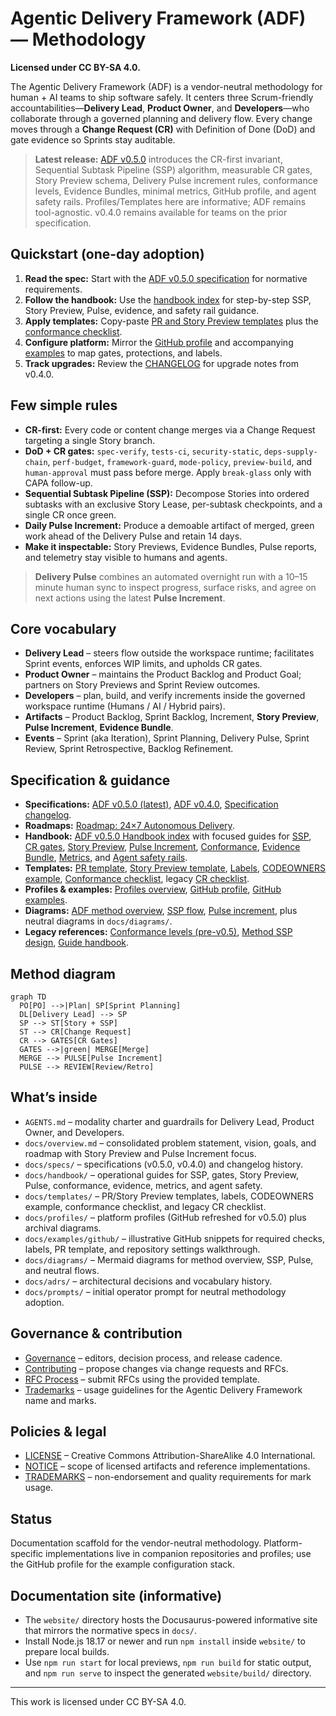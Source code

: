 # Agentic Delivery Framework (ADF) — Methodology

**Licensed under CC BY-SA 4.0.**

The Agentic Delivery Framework (ADF) is a vendor-neutral methodology for human + AI teams to ship software safely. It centers three Scrum-friendly accountabilities—**Delivery Lead**, **Product Owner**, and **Developers**—who collaborate through a governed planning and delivery flow. Every change moves through a **Change Request (CR)** with Definition of Done (DoD) and gate evidence so Sprints stay auditable.

> **Latest release:** [ADF v0.5.0](docs/specs/adf-spec-v0.5.0.md) introduces the CR-first invariant, Sequential Subtask Pipeline (SSP) algorithm, measurable CR gates, Story Preview schema, Delivery Pulse increment rules, conformance levels, Evidence Bundles, minimal metrics, GitHub profile, and agent safety rails. Profiles/Templates here are informative; ADF remains tool-agnostic. v0.4.0 remains available for teams on the prior specification.

## Quickstart (one-day adoption)

1. **Read the spec:** Start with the [ADF v0.5.0 specification](docs/specs/adf-spec-v0.5.0.md) for normative requirements.
2. **Follow the handbook:** Use the [handbook index](docs/handbook/README.md) for step-by-step SSP, Story Preview, Pulse, evidence, and safety rail guidance.
3. **Apply templates:** Copy-paste [PR and Story Preview templates](docs/templates/) plus the [conformance checklist](docs/templates/conformance-checklist.md).
4. **Configure platform:** Mirror the [GitHub profile](docs/profiles/github.md) and accompanying [examples](docs/examples/github/) to map gates, protections, and labels.
5. **Track upgrades:** Review the [CHANGELOG](CHANGELOG.md) for upgrade notes from v0.4.0.

## Few simple rules
- **CR-first:** Every code or content change merges via a Change Request targeting a single Story branch.
- **DoD + CR gates:** `spec-verify`, `tests-ci`, `security-static`, `deps-supply-chain`, `perf-budget`, `framework-guard`, `mode-policy`, `preview-build`, and `human-approval` must pass before merge. Apply `break-glass` only with CAPA follow-up.
- **Sequential Subtask Pipeline (SSP):** Decompose Stories into ordered subtasks with an exclusive Story Lease, per-subtask checkpoints, and a single CR once green.
- **Daily Pulse Increment:** Produce a demoable artifact of merged, green work ahead of the Delivery Pulse and retain 14 days.
- **Make it inspectable:** Story Previews, Evidence Bundles, Pulse reports, and telemetry stay visible to humans and agents.

> **Delivery Pulse** combines an automated overnight run with a 10–15 minute human sync to inspect progress, surface risks, and agree on next actions using the latest **Pulse Increment**.

## Core vocabulary
- **Delivery Lead** – steers flow outside the workspace runtime; facilitates Sprint events, enforces WIP limits, and upholds CR gates.
- **Product Owner** – maintains the Product Backlog and Product Goal; partners on Story Previews and Sprint Review outcomes.
- **Developers** – plan, build, and verify increments inside the governed workspace runtime (Humans / AI / Hybrid pairs).
- **Artifacts** – Product Backlog, Sprint Backlog, Increment, **Story Preview**, **Pulse Increment**, **Evidence Bundle**.
- **Events** – Sprint (aka Iteration), Sprint Planning, Delivery Pulse, Sprint Review, Sprint Retrospective, Backlog Refinement.

## Specification & guidance
- **Specifications:** [ADF v0.5.0 (latest)](docs/specs/adf-spec-v0.5.0.md), [ADF v0.4.0](docs/specs/spec.v0.4.0.md), [Specification changelog](docs/specs/changelog.md).
- **Roadmaps:** [Roadmap: 24×7 Autonomous Delivery](docs/roadmaps/adf-roadmap-autonomous-delivery.md).
- **Handbook:** [ADF v0.5.0 Handbook index](docs/handbook/README.md) with focused guides for [SSP](docs/handbook/ssp.md), [CR gates](docs/handbook/cr-gates.md), [Story Preview](docs/handbook/story-preview.md), [Pulse Increment](docs/handbook/pulse-increment.md), [Conformance](docs/handbook/conformance.md), [Evidence Bundle](docs/handbook/evidence-bundle.md), [Metrics](docs/handbook/metrics.md), and [Agent safety rails](docs/handbook/safety-rails.md).
- **Templates:** [PR template](docs/templates/pr-template.md), [Story Preview template](docs/templates/story-preview.md), [Labels](docs/templates/labels.md), [CODEOWNERS example](docs/templates/codeowners.example), [Conformance checklist](docs/templates/conformance-checklist.md), legacy [CR checklist](docs/templates/cr-checklist.md).
- **Profiles & examples:** [Profiles overview](docs/profiles/overview.md), [GitHub profile](docs/profiles/github.md), [GitHub examples](docs/examples/github/).
- **Diagrams:** [ADF method overview](docs/diagrams/adf-method-overview.mmd), [SSP flow](docs/diagrams/ssp-flow.mmd), [Pulse increment](docs/diagrams/pulse-increment.mmd), plus neutral diagrams in `docs/diagrams/`.
- **Legacy references:** [Conformance levels (pre-v0.5)](docs/conformance.md), [Method SSP design](docs/method/ssp-sequential-subtask-pipeline.v0.1.0.md), [Guide handbook](docs/guide/handbook.md).

## Method diagram

```mermaid
graph TD
  PO[PO] -->|Plan| SP[Sprint Planning]
  DL[Delivery Lead] --> SP
  SP --> ST[Story + SSP]
  ST --> CR[Change Request]
  CR --> GATES[CR Gates]
  GATES -->|green| MERGE[Merge]
  MERGE --> PULSE[Pulse Increment]
  PULSE --> REVIEW[Review/Retro]
```

## What’s inside
- `AGENTS.md` – modality charter and guardrails for Delivery Lead, Product Owner, and Developers.
- `docs/overview.md` – consolidated problem statement, vision, goals, and roadmap with Story Preview and Pulse Increment focus.
- `docs/specs/` – specifications (v0.5.0, v0.4.0) and changelog history.
- `docs/handbook/` – operational guides for SSP, gates, Story Preview, Pulse, conformance, evidence, metrics, and agent safety.
- `docs/templates/` – PR/Story Preview templates, labels, CODEOWNERS example, conformance checklist, and legacy CR checklist.
- `docs/profiles/` – platform profiles (GitHub refreshed for v0.5.0) plus archival diagrams.
- `docs/examples/github/` – illustrative GitHub snippets for required checks, labels, PR template, and repository settings walkthrough.
- `docs/diagrams/` – Mermaid diagrams for method overview, SSP, Pulse, and neutral flows.
- `docs/adrs/` – architectural decisions and vocabulary history.
- `docs/prompts/` – initial operator prompt for neutral methodology adoption.

## Governance & contribution
- [Governance](docs/governance.md) – editors, decision process, and release cadence.
- [Contributing](docs/contributing.md) – propose changes via change requests and RFCs.
- [RFC Process](docs/rfcs/process.md) – submit RFCs using the provided template.
- [Trademarks](TRADEMARKS.md) – usage guidelines for the Agentic Delivery Framework name and marks.

## Policies & legal
- [LICENSE](LICENSE) – Creative Commons Attribution-ShareAlike 4.0 International.
- [NOTICE](NOTICE) – scope of licensed artifacts and reference implementations.
- [TRADEMARKS](TRADEMARKS.md) – non-endorsement and quality requirements for mark usage.

## Status
Documentation scaffold for the vendor-neutral methodology. Platform-specific implementations live in companion repositories and profiles; use the GitHub profile for the example configuration stack.

## Documentation site (informative)
- The `website/` directory hosts the Docusaurus-powered informative site that mirrors the normative specs in `docs/`.
- Install Node.js 18.17 or newer and run `npm install` inside `website/` to prepare local builds.
- Use `npm run start` for local previews, `npm run build` for static output, and `npm run serve` to inspect the generated `website/build/` directory.

---

This work is licensed under CC BY-SA 4.0.
